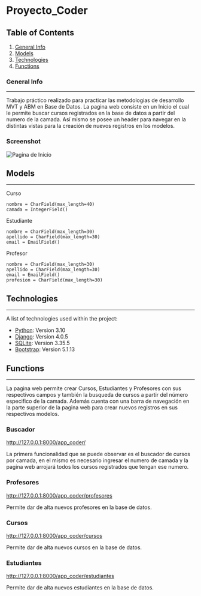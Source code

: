 # Proyecto_Coder

## Table of Contents
1. [General Info](#general-info)
2. [Models](#models)
3. [Technologies](#technologies)
4. [Functions](#functions)
### General Info
***
Trabajo práctico realizado para practicar las metodologias de desarrollo MVT y ABM en Base de Datos. 
La pagina web consiste en un Inicio el cual le permite buscar cursos registrados en la base de datos a partir del numero de la camada. Así mismo se posee un header para navegar en la distintas vistas para la creación de nuevos registros en los modelos.
### Screenshot
![Pagina de Inicio](https://github.com/FrancisEspo/Proyecto_Coder/blob/88fcbf57e91f00b8b5936101eed65e2661f2db3e/app_coder/static/app_coder/assets/img/Inicio.png)
## Models
***
Curso

    nombre = CharField(max_length=40)
    camada = IntegerField()

Estudiante

    nombre = CharField(max_length=30)
    apellido = CharField(max_length=30)
    email = EmailField()

Profesor

    nombre = CharField(max_length=30)
    apellido = CharField(max_length=30)
    email = EmailField()
    profesion = CharField(max_length=30)

## Technologies
***
A list of technologies used within the project:
* [Python](https://www.python.org/): Version 3.10 
* [Django](https://www.djangoproject.com/): Version 4.0.5
* [SQLite](https://www.sqlite.org/index.html): Version 3.35.5
* [Bootstrap](https://getbootstrap.com/): Version 5.1.13

## Functions
***
La pagina web permite crear Cursos, Estudiantes y Profesores con sus respectivos campos y también la busqueda de cursos a partir del número especifico de la camada. Además cuenta con una barra de navegación en la parte superior de la pagina web para crear nuevos registros en sus respectivos modelos. 

### Buscador
http://127.0.0.1:8000/app_coder/

La primera funcionalidad que se puede observar es el buscador de cursos por camada, en el mismo es necesario ingresar el numero de camada y la pagina web arrojará todos los cursos registrados que tengan ese numero. 

### Profesores
http://127.0.0.1:8000/app_coder/profesores

Permite dar de alta nuevos profesores en la base de datos. 

### Cursos
http://127.0.0.1:8000/app_coder/cursos

Permite dar de alta nuevos cursos en la base de datos. 

### Estudiantes
http://127.0.0.1:8000/app_coder/estudiantes

Permite dar de alta nuevos estudiantes en la base de datos. 

